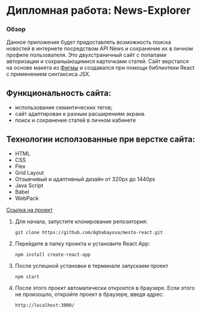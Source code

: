 # Дипломная работа: News-Explorer


### Обзор
Данное приложение будет предоставлять возможность поиска новостей в интернете посредством API News и сохранение их в личном профиле пользователя.
Это двухстраничный сайт с попапами авторизации и сохраныающимися карточками статей. 
Сайт верстался на основе макета из [Фигмы](https://www.figma.com/file/Dhl21eRzzbFMBe0DU9SglF/Diploma-WEB-v2.0-(for-students)?node-id=0%3A1) и создавался при помощи библиотеки React с применением синтаксиса JSX.


## Функциональность сайта: 

* использование семантических тегов;
* сайт адаптирован к разным расширениям экрана. 
* поиск и сохранение статей в личном кабинете

## Технологии исползованные при верстке сайта: 

* HTML
* CSS
* Flex
* Grid Layout
* Отзывчивый и адаптивный дизайн от 320px до 1440px
* Java Script
* Babel
* WebPack


[Ссылка на проект](https://aghabayova.github.io/news-explorer-frontend/)


1. Для начала, запустите клонирование репозитория:
    ```
    git clone https://github.com/Aghabayova/mesto-react.git
    ```

2. Перейдите в папку проекта и установите React App:
    ```
    npm install create-react-app
    ```

3. После успешной установки в терминале запускаем проект

    ```
    npm start
    ```
4. После этого проект автоматически откроется в браузере. Если этого не произошло,      откройте проект в браузере, введя адрес:

    ```
    http://localhost:3000/
    ```
